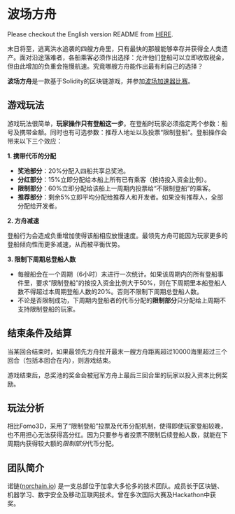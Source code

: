 # 波场方舟

Please checkout the English version README from [HERE](https://github.com/norchain/Rowing/blob/master/README.md).

末日将至，逃离洪水追袭的四艘方舟里，只有最快的那艘能够幸存并获得全人类遗产。面对沿途落难者，各船乘客必须作出选择：允许他们登船可以立即收取税金，但由此增加的负重会拖慢航速。究竟哪艘方舟能作出最有利自己的选择？

**波场方舟**是一款基于Solidity的区块链游戏，并参加[波场加速器比赛](https://tronaccelerator.io/)。

## 游戏玩法

游戏玩法很简单，**玩家操作只有登船这一步**。在登船时玩家必须指定两个参数：船号及携带金额。同时也有可选参数：推荐人地址以及投票“限制登船”。登船操作会带来以下三个效应：

**1. 携带代币的分配**

- **奖池部分**：20%分配入四船共享总奖池。
- **分红部分**：15%立即分配给本船上所有已有乘客（按持投入资金比例）。
- **限制部分**：60%立即分配给该船上一周期内投票给“不限制登船”的乘客。
- **推荐部分**：剩余5%立即平均分配给推荐人和开发者。如果没有推荐人，全部分配给开发者。

**2. 方舟减速**

登船行为会造成负重增加使得该船相应放慢速度。最领先方舟可能因为玩家更多的登船倾向性而更多减速，从而被平衡优势。

**3. 限制下周期总登船人数**

* 每艘船会在一个周期（6小时）末进行一次统计。如果该周期内的所有登船事件里，要求“限制登船”的按投入资金比例大于50%，则在下周期里本船登船人数不得超过本周期登船人数的20%。否则不限制下周期总登船人数。
* 不论是否限制成功，下周期内登船者的代币分配的**限制部分**只分配给上周期不支持限制登船的玩家。



## 结束条件及结算

当某回合结束时，如果最领先方舟拉开最末一艘方舟距离超过10000海里超过三个回合（包括本回合在内），则游戏结束。

游戏结束后，总奖池的奖金会被冠军方舟上最后三回合里的玩家以投入资本比例奖励。



## 玩法分析

相比Fomo3D，采用了“限制登船”投票及代币分配机制，使得即使玩家登船较晚，也不用担心无法获得高分红。因为只要参与者投票不限制后续登船人数，就能在下周期内获得较大额的*限制部分*代币分配。



## 团队简介

诺链([norchain.io](norchain.io)) 是一支总部位于加拿大多伦多的技术团队。成员长于区块链、机器学习、数字安全及移动互联网技术。曾在多次国际大赛及Hackathon中获奖。